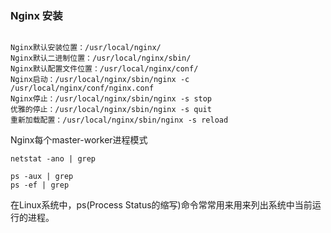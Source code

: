 ### Nginx 安装

```shell

Nginx默认安装位置：/usr/local/nginx/
Nginx默认二进制位置：/usr/local/nginx/sbin/
Nginx默认配置文件位置：/usr/local/nginx/conf/
Nginx启动：/usr/local/nginx/sbin/nginx -c /usr/local/nginx/conf/nginx.conf
Nginx停止：/usr/local/nginx/sbin/nginx -s stop
优雅的停止：/usr/local/nginx/sbin/nginx -s quit
重新加载配置：/usr/local/nginx/sbin/nginx -s reload

```
Nginx每个master-worker进程模式

```
netstat -ano | grep

ps -aux | grep
ps -ef | grep
```

在Linux系统中，ps(Process Status的缩写)命令常常用来用来列出系统中当前运行的进程。
